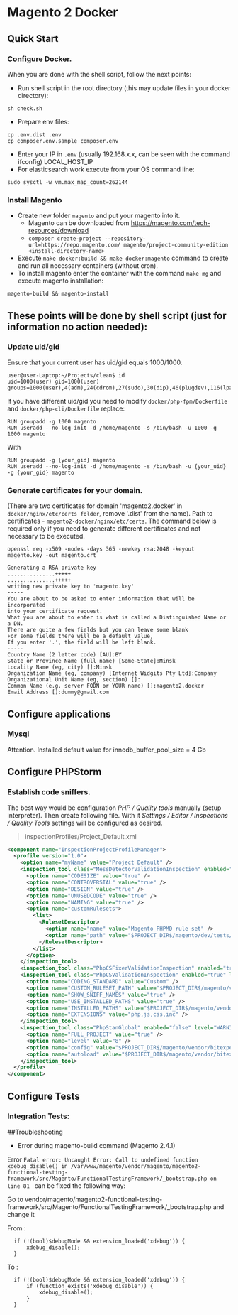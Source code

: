 # Magento 2 Docker

## Quick Start
### Configure Docker.

When you are done with the shell script, follow the next points:
* Run shell script in the root directory (this may update files in your docker directory):
```shell
sh check.sh
```
* Prepare env files:
```shell script
cp .env.dist .env
cp composer.env.sample composer.env
```
* Enter your IP in `.env` (usually 192.168.x.x, can be seen with the command ifconfig) LOCAL_HOST_IP
* For elasticsearch work execute from your OS command line:
```shell script
sudo sysctl -w vm.max_map_count=262144
```

### Install Magento

* Create new folder `magento` and put your magento into it.
  * Magento can be downloaded from https://magento.com/tech-resources/download
  * `composer create-project --repository-url=https://repo.magento.com/ magento/project-community-edition <install-directory-name>`
* Execute `make docker:build && make docker:magento` command to create and run all necessary containers (without cron).
* To install magento enter the container with the command `make mg` and execute magento installation:
```shell script
magento-build && magento-install
```

## These points will be done by shell script (just for information no action needed):
### Update uid/gid 

Ensure that your current user has uid/gid equals 1000/1000.
```shell
user@user-Laptop:~/Projects/clean$ id
uid=1000(user) gid=1000(user) groups=1000(user),4(adm),24(cdrom),27(sudo),30(dip),46(plugdev),116(lpadmin),126(sambashare),129(docker)
```
If you have different uid/gid you need to modify `docker/php-fpm/Dockerfile` and `docker/php-cli/Dockerfile` replace:
```shell
RUN groupadd -g 1000 magento
RUN useradd --no-log-init -d /home/magento -s /bin/bash -u 1000 -g 1000 magento
```
With
```shell
RUN groupadd -g {your_gid} magento
RUN useradd --no-log-init -d /home/magento -s /bin/bash -u {your_uid} -g {your_gid} magento
```
### Generate certificates for your domain.
(There are two certificates for domain 'magento2.docker' in ```docker/nginx/etc/certs folder```, remove '.dist' from the name). Path to certificates - `magento2-docker/nginx/etc/certs`. The command below is required only if you need to generate different certificates and not necessary to be executed.
```shell script
openssl req -x509 -nodes -days 365 -newkey rsa:2048 -keyout magento.key -out magento.crt

Generating a RSA private key
...............+++++
...............+++++
writing new private key to 'magento.key'
-----
You are about to be asked to enter information that will be incorporated
into your certificate request.
What you are about to enter is what is called a Distinguished Name or a DN.
There are quite a few fields but you can leave some blank
For some fields there will be a default value,
If you enter '.', the field will be left blank.
-----
Country Name (2 letter code) [AU]:BY
State or Province Name (full name) [Some-State]:Minsk
Locality Name (eg, city) []:Minsk
Organization Name (eg, company) [Internet Widgits Pty Ltd]:Company
Organizational Unit Name (eg, section) []:
Common Name (e.g. server FQDN or YOUR name) []:magento2.docker
Email Address []:dummy@gmail.com
```

## Configure applications
### Mysql
Attention. Installed default value for innodb_buffer_pool_size = 4 Gb

## Configure PHPStorm

### Establish code sniffers.

The best way would be configuration *PHP / Quality tools* manually (setup interpreter). Then create following file. With it *Settings / Editor / Inspections / Quality Tools* settings will be configured as desired. 

> inspectionProfiles/Project_Default.xml
```xml
<component name="InspectionProjectProfileManager">
  <profile version="1.0">
    <option name="myName" value="Project Default" />
    <inspection_tool class="MessDetectorValidationInspection" enabled="true" level="WARNING" enabled_by_default="true">
      <option name="CODESIZE" value="true" />
      <option name="CONTROVERSIAL" value="true" />
      <option name="DESIGN" value="true" />
      <option name="UNUSEDCODE" value="true" />
      <option name="NAMING" value="true" />
      <option name="customRulesets">
        <list>
          <RulesetDescriptor>
            <option name="name" value="Magento PHPMD rule set" />
            <option name="path" value="$PROJECT_DIR$/magento/dev/tests/static/testsuite/Magento/Test/Php/_files/phpmd/ruleset.xml" />
          </RulesetDescriptor>
        </list>
      </option>
    </inspection_tool>
    <inspection_tool class="PhpCSFixerValidationInspection" enabled="true" level="WARNING" enabled_by_default="true" />
    <inspection_tool class="PhpCSValidationInspection" enabled="true" level="WARNING" enabled_by_default="true">
      <option name="CODING_STANDARD" value="Custom" />
      <option name="CUSTOM_RULESET_PATH" value="$PROJECT_DIR$/magento/vendor/magento/magento-coding-standard/Magento2/ruleset.xml" />
      <option name="SHOW_SNIFF_NAMES" value="true" />
      <option name="USE_INSTALLED_PATHS" value="true" />
      <option name="INSTALLED_PATHS" value="$PROJECT_DIR$/magento/vendor/phpcompatibility/php-compatibility/PHPCompatibility" />
      <option name="EXTENSIONS" value="php,js,css,inc" />
    </inspection_tool>
    <inspection_tool class="PhpStanGlobal" enabled="false" level="WARNING" enabled_by_default="false">
      <option name="FULL_PROJECT" value="true" />
      <option name="level" value="8" />
      <option name="config" value="$PROJECT_DIR$/magento/vendor/bitexpert/phpstan-magento/extension.neon" />
      <option name="autoload" value="$PROJECT_DIR$/magento/vendor/bitexpert/phpstan-magento/autoload.php" />
    </inspection_tool>
  </profile>
</component>

```

## Configure Tests

### Integration Tests:

##Troubleshooting

* Error during magento-build command (Magento 2.4.1)

Error `Fatal error: Uncaught Error: Call to undefined function xdebug_disable() in /var/www/magento/vendor/magento/magento2-functional-testing-framework/src/Magento/FunctionalTestingFramework/_bootstrap.php on line 81
` can be fixed the following way:

Go to vendor/magento/magento2-functional-testing-framework/src/Magento/FunctionalTestingFramework/_bootstrap.php and change it

From :

      if (!(bool)$debugMode && extension_loaded('xdebug')) {
          xdebug_disable();
      }
      
To :
      
      if (!(bool)$debugMode && extension_loaded('xdebug')) {
          if (function_exists('xdebug_disable')) {
              xdebug_disable();
          }
      }
